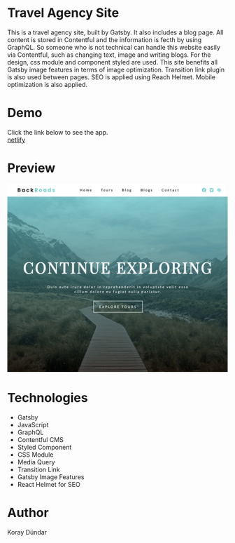 # Travel Agency Site

This is a travel agency site, built by Gatsby. It also includes a blog page. All content is stored in Contentful and the information is fecth by using GraphQL. So someone who is not technical can handle this website easily via Contentful, such as changing text, image and writing blogs. For the design, css module and component styled are used. This site benefits all Gatsby image features in terms of image optimization. Transition link plugin is also used between pages. SEO is applied using Reach Helmet. Mobile optimization is also applied.

# Demo
Click the link below to see the app. <br/>
[netlify](https://travel-agency-koray.netlify.app/)

# Preview
![Travel Agency - Preview](./src/images/preview.png)

# Technologies
  * Gatsby
  * JavaScript
  * GraphQL
  * Contentful CMS
  * Styled Component
  * CSS Module
  * Media Query
  * Transition Link
  * Gatsby Image Features
  * React Helmet for SEO

# Author

Koray Dündar